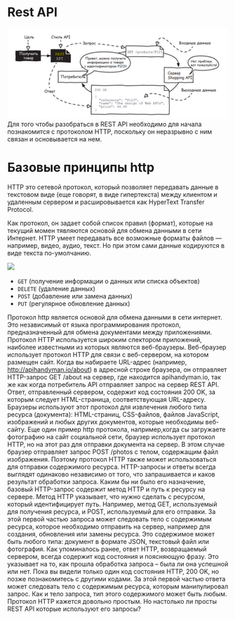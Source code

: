 # Rest API
![img.png](img.png)
Для того чтобы разобраться в REST API необходимо для начала познакомится с протоколом HTTP, поскольку он неразрывно с ним связан и основывается на нем. 

# Базовые принципы http
HTTP это сетевой протокол, который позволяет передавать данные в текстовом виде (еще говорят, в виде гипертекста) между клиентом и удаленным сервером и расшировывается как  HyperText Transfer Protocol. 

Как протокол, он задает собой список правил (формат), которые на текущий момен тявляются основой для обмена данными в сети Интернет. HTTP умеет передавать все возможные форматы файлов — например, видео, аудио, текст. Но при этом сами данные кодируются в виде текста по-умолчанию.

![](https://miro.medium.com/max/1400/1*i2tUjWy44-dYT9qsaWbvig.png)


- `GET` (получение информации о данных или списка объектов)
- `DELETE` (удаление данных)
- `POST` (добавление или замена данных)
- `PUT` (регулярное обновление данных)

Протокол http является основой для обмена данными в сети интернет. Это 
независимый от языка программирования протокол, предназначенный 
для обмена документами между приложениями. Протокол HTTP используется широким спектором приложений, наиболее известными из которых являются веб-браузеры.
Веб-браузер использует протокол HTTP для связи с веб-сервером, 
на котором размещен сайт. Когда вы набираете URL-адрес (например, 
http://apihandyman.io/about) в адресной строке браузера, он отправляет 
HTTP-запрос GET /about на сервер, где находится apihandyman.io, так 
же как когда потребитель API отправляет запрос на сервер REST API. Ответ, отправленный сервером, содержит код состояния 200 OK, за которым следует HTML-страница, соответствующая URL-адресу.
Браузеры используют этот протокол для извлечения любого типа ресурса (документа): HTML-страниц, CSS-файлов, файлов JavaScript, изображений и любых других документов, которые необходимы веб-сайту. 
Еще один пример http протокола, например,когда сы  загружаете фотографию на сайт социальной сети, браузер использует протокол HTTP, но на этот раз для отправки документа на сервер. В этом случае браузер отправляет запрос POST /photos с телом, содержащим файл 
изображения. Поэтому протокол HTTP также может использоваться для 
отправки содержимого ресурса.
HTTP-запросы и ответы всегда выглядят одинаково независимо от 
того, что запрашивается и каков результат обработки запроса.
Каким бы ни было его назначение, базовый HTTP-запрос содержит 
метод HTTP и путь к ресурсу на сервере. Метод HTTP указывает, что нужно сделать 
с ресурсом, который идентифицирует путь. Например, метод GET, используемый для получения ресурса, и POST, используемый 
для его отправки.
За этой первой частью запроса может следовать тело с содержимым 
ресурса, которое необходимо отправить на сервер, например для создания, обновления или замены ресурса.
Это содержимое может быть любого типа: документ в формате JSON, текстовый файл или фотография.
Как упоминалось ранее, ответ HTTP, возвращаемый сервером, всегда 
содержит код состояния и поясняющую фразу. Это указывает на то, как 
прошла обработка запроса – была ли она успешной или нет. Пока вы видели только один код состояния HTTP, 200 OK, но позже познакомитесь 
с другими кодами. За этой первой частью ответа может следовать тело с содержимым ресурса, которым манипулировал запрос.
Как и тело запроса, тип этого содержимого может быть любым.
Протокол HTTP кажется довольно простым. Но настолько ли просты REST API которые используют его запросы?
